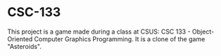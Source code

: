 # CSC-133
This project is a game made during a class at CSUS: CSC 133 - Object-Oriented Computer Graphics Programming.
It is a clone of the game "Asteroids".
